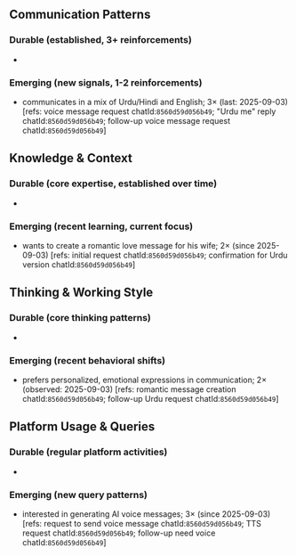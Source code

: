 ## Communication Patterns
### Durable (established, 3+ reinforcements)
-
### Emerging (new signals, 1-2 reinforcements)
- communicates in a mix of Urdu/Hindi and English; 3× (last: 2025-09-03) [refs: voice message request chatId:`8560d59d056b49`; "Urdu me" reply chatId:`8560d59d056b49`; follow-up voice message request chatId:`8560d59d056b49`]

## Knowledge & Context
### Durable (core expertise, established over time)
-
### Emerging (recent learning, current focus)
- wants to create a romantic love message for his wife; 2× (since 2025-09-03) [refs: initial request chatId:`8560d59d056b49`; confirmation for Urdu version chatId:`8560d59d056b49`]

## Thinking & Working Style
### Durable (core thinking patterns)
-
### Emerging (recent behavioral shifts)
- prefers personalized, emotional expressions in communication; 2× (observed: 2025-09-03) [refs: romantic message creation chatId:`8560d59d056b49`; follow-up Urdu request chatId:`8560d59d056b49`]

## Platform Usage & Queries
### Durable (regular platform activities)
-
### Emerging (new query patterns)
- interested in generating AI voice messages; 3× (since 2025-09-03) [refs: request to send voice message chatId:`8560d59d056b49`; TTS request chatId:`8560d59d056b49`; follow-up need voice chatId:`8560d59d056b49`]